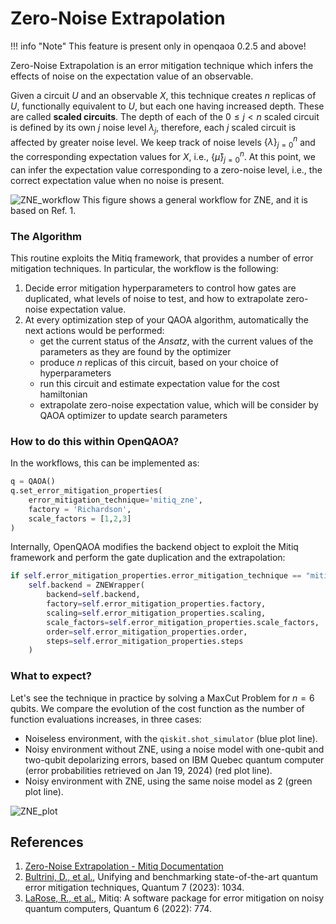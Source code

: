# Zero-Noise Extrapolation

!!! info "Note"
    This feature is present only in openqaoa 0.2.5 and above!

Zero-Noise Extrapolation is an error mitigation technique which infers the effects of noise on the expectation value of an observable. 

Given a circuit $U$ and an observable $X$, this technique creates $n$ replicas of $U$, functionally equivalent to $U$, but each one having increased depth. These are called $\textbf{scaled circuits}$. The depth of each of the $0 \leq j <n$ scaled circuit is defined by its own $j$ noise level $\lambda_j$, therefore, each $j$ scaled circuit is affected by greater noise level. We keep track of noise levels $\{\lambda\}_{j=0}^{n}$ and the corresponding expectation values for $X$, i.e., $\{\hat{\mu}\}_{j=0}^{n}$. At this point, we can infer the expectation value corresponding to a zero-noise level, i.e., the correct expectation value when no noise is present.


![ZNE_workflow](/img/ZNE_workflow.png)
This figure shows a general workflow for ZNE, and it is based on Ref. 1.

### The Algorithm

This routine exploits the Mitiq framework, that provides a number of error mitigation techniques. In particular, the workflow is the following:

1. Decide error mitigation hyperparameters to control how gates are duplicated, what levels of noise to test, and how to extrapolate zero-noise expectation value.
2. At every optimization step of your QAOA algorithm, automatically the next actions would be performed:
    - get the current status of the $\textit{Ansatz}$, with the current values of the parameters as they are found by the optimizer
    - produce $n$ replicas of this circuit, based on your choice of hyperparameters
    - run this circuit and estimate expectation value for the cost hamiltonian
    - extrapolate zero-noise expectation value, which will be consider by QAOA optimizer to update search parameters

### How to do this within OpenQAOA?

In the workflows, this can be implemented as:
```Python
q = QAOA()
q.set_error_mitigation_properties(
    error_mitigation_technique='mitiq_zne',
    factory = 'Richardson', 
    scale_factors = [1,2,3]
)
```

Internally, OpenQAOA modifies the backend object to exploit the Mitiq framework and perform the gate duplication and the extrapolation:
```Python
if self.error_mitigation_properties.error_mitigation_technique == "mitiq_zne":
    self.backend = ZNEWrapper(
        backend=self.backend,
        factory=self.error_mitigation_properties.factory,
        scaling=self.error_mitigation_properties.scaling,
        scale_factors=self.error_mitigation_properties.scale_factors,
        order=self.error_mitigation_properties.order,
        steps=self.error_mitigation_properties.steps
    )
```

### What to expect?
Let's see the technique in practice by solving a MaxCut Problem for $n=6$ qubits. We compare the evolution of the cost function as the number of function evaluations increases, in three cases:

- Noiseless environment, with the `qiskit.shot_simulator` (blue plot line).
- Noisy environment without ZNE, using a noise model with one-qubit and two-qubit depolarizing errors, based on IBM Quebec quantum computer (error probabilities retrieved on Jan 19, 2024) (red plot line). 
- Noisy environment with ZNE, using the same noise model as 2 (green plot line).

![ZNE_plot](/img/ZNE_plot.png)

## References
1. [Zero-Noise Extrapolation - Mitiq Documentation](https://mitiq.readthedocs.io/en/stable/guide/zne.html)
2. [Bultrini, D., et al.](https://doi.org/10.22331/q-2023-06-06-1034), Unifying and benchmarking state-of-the-art quantum error mitigation techniques, Quantum 7 (2023): 1034. 
3. [LaRose, R., et al.](https://doi.org/10.22331/q-2022-08-11-774), Mitiq: A software package for error mitigation on noisy quantum computers, Quantum 6 (2022): 774.

